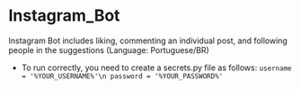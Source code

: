 # Instagram_Bot


Instagram Bot includes liking, commenting an individual post, and following people in the suggestions (Language: Portuguese/BR)

- To run correctly, you need to create a secrets.py file as follows:
`username = '%YOUR_USERNAME%'\n
password = '%YOUR_PASSWORD%'`
